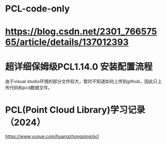 # PCL-code-only

# https://blog.csdn.net/2301_76657565/article/details/137012393
# 超详细保姆级PCL1.14.0 安装配置流程
由于visual studio环境的部分文件较大，暂时不知道如何上传到github，因此只上传代码和pcd数据文件。

# PCL(Point Cloud Library)学习记录（2024）
https://www.yuque.com/huangzhongqing/pcl
